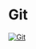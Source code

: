 # Git


[![Git](https://img.shields.io/badge/-Git-090909?style=for-the-badge&logo=GoogleDrive&logoColor=1195F5)](https://drive.google.com/drive/u/0/folders/1TPYfmPZLWd3wy8jQWnZfDbgVz_5TmgFx)